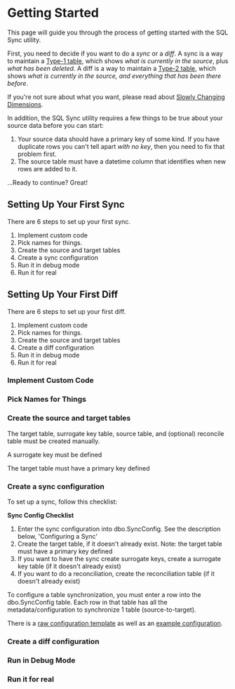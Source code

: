# Getting Started

This page will guide you through the process of getting started with the SQL Sync utility. 

First, you need to decide if you want to do a *sync* or a *diff*. A sync is a way to maintain a [Type-1 table](https://en.wikipedia.org/wiki/Slowly_changing_dimension#Type_1:_overwrite), which shows *what is currently in the source*, plus *what has been deleted*. A diff is a way to maintain a [Type-2 table](https://en.wikipedia.org/wiki/Slowly_changing_dimension#Type_2:_add_new_row), which shows *what is currently in the source, and everything that has been there before*. 

If you're not sure about what you want, please read about [Slowly Changing Dimensions](https://en.wikipedia.org/wiki/Slowly_changing_dimension).


In addition, the SQL Sync utility requires a few things to be true about your source data before you can start:

1. Your source data should have a primary key of some kind. If you have duplicate rows you can't tell apart *with no key*, then you need to fix that problem first. 
2. The source table must have a datetime column that identifies when new rows are added to it.

...Ready to continue? Great!



## Setting Up Your First Sync

There are 6 steps to set up your first sync.

1. Implement custom code
2. Pick names for things.
3. Create the source and target tables
4. Create a sync configuration
5. Run it in debug mode
6. Run it for real


## Setting Up Your First Diff

There are 6 steps to set up your first diff.

1. Implement custom code
2. Pick names for things.
3. Create the source and target tables
4. Create a diff configuration
5. Run it in debug mode
6. Run it for real



### Implement Custom Code


### Pick Names for Things


### Create the source and target tables

The target table, surrogate key table, source table, and (optional) reconcile table must be created manually.

A surrogate key must be defined

The target table must have a primary key defined

### Create a sync configuration

To set up a sync, follow this checklist:

**Sync Config Checklist**

1. Enter the sync configuration into dbo.SyncConfig. See the description below, 'Configuring a Sync'
2. Create the target table, if it doesn't already exist. Note: the target table must have a primary key defined
3. If you want to have the sync create surrogate keys, create a surrogate key table (if it doesn't already exist)
4. If you want to do a reconciliation, create the reconciliation table (if it doesn't already exist)

To configure a table synchronization, you must enter a row into the dbo.SyncConfig table. Each row in that table has all the metadata/configuration to synchronize 1 table (source-to-target).

There is a [raw configuration template](/docs/config-template.sql) as well as an [example configuration](/docs/sample-config-type-1.sql).



### Create a diff configuration


### Run in Debug Mode


### Run it for real
